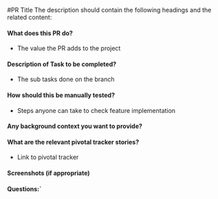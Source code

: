 #PR Title
The description should contain the following headings and the related content:

#### What does this PR do?
- The value the PR adds to the project

#### Description of Task to be completed?
- The sub tasks done on the branch

#### How should this be manually tested?
- Steps anyone can take to check feature implementation

#### Any background context you want to provide?

#### What are the relevant pivotal tracker stories?
- Link to pivotal tracker

#### Screenshots (if appropriate)

#### Questions:`